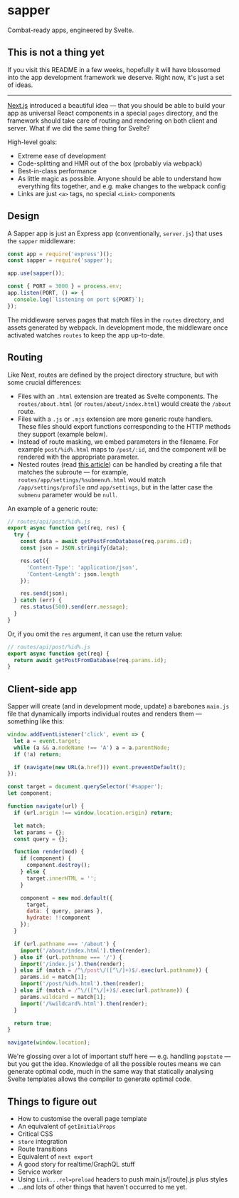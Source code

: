 # sapper

Combat-ready apps, engineered by Svelte.

## This is not a thing yet

If you visit this README in a few weeks, hopefully it will have blossomed into the app development framework we deserve. Right now, it's just a set of ideas.

---

[Next.js](https://github.com/zeit/next.js/) introduced a beautiful idea — that you should be able to build your app as universal React components in a special `pages` directory, and the framework should take care of routing and rendering on both client and server. What if we did the same thing for Svelte?

High-level goals:

* Extreme ease of development
* Code-splitting and HMR out of the box (probably via webpack)
* Best-in-class performance
* As little magic as possible. Anyone should be able to understand how everything fits together, and e.g. make changes to the webpack config
* Links are just `<a>` tags, no special `<Link>` components


## Design

A Sapper app is just an Express app (conventionally, `server.js`) that uses the `sapper` middleware:

```js
const app = require('express')();
const sapper = require('sapper');

app.use(sapper());

const { PORT = 3000 } = process.env;
app.listen(PORT, () => {
  console.log(`listening on port ${PORT}`);
});
```

The middleware serves pages that match files in the `routes` directory, and assets generated by webpack. In development mode, the middleware once activated watches `routes` to keep the app up-to-date.


## Routing

Like Next, routes are defined by the project directory structure, but with some crucial differences:

* Files with an `.html` extension are treated as Svelte components. The `routes/about.html` (or `routes/about/index.html`) would create the `/about` route.
* Files with a `.js` or `.mjs` extension are more generic route handlers. These files should export functions corresponding to the HTTP methods they support (example below).
* Instead of route masking, we embed parameters in the filename. For example `post/%id%.html` maps to `/post/:id`, and the component will be rendered with the appropriate parameter.
* Nested routes (read [this article](https://joshduff.com/2015-06-why-you-need-a-state-router.md)) can be handled by creating a file that matches the subroute — for example, `routes/app/settings/%submenu%.html` would match `/app/settings/profile` *and* `app/settings`, but in the latter case the `submenu` parameter would be `null`.

An example of a generic route:

```js
// routes/api/post/%id%.js
export async function get(req, res) {
  try {
    const data = await getPostFromDatabase(req.params.id);
    const json = JSON.stringify(data);

    res.set({
      'Content-Type': 'application/json',
      'Content-Length': json.length
    });

    res.send(json);
  } catch (err) {
    res.status(500).send(err.message);
  }
}
```

Or, if you omit the `res` argument, it can use the return value:

```js
// routes/api/post/%id%.js
export async function get(req) {
  return await getPostFromDatabase(req.params.id);
}
```


## Client-side app

Sapper will create (and in development mode, update) a barebones `main.js` file that dynamically imports individual routes and renders them — something like this:

```js
window.addEventListener('click', event => {
  let a = event.target;
  while (a && a.nodeName !== 'A') a = a.parentNode;
  if (!a) return;

  if (navigate(new URL(a.href))) event.preventDefault();
});

const target = document.querySelector('#sapper');
let component;

function navigate(url) {
  if (url.origin !== window.location.origin) return;

  let match;
  let params = {};
  const query = {};

  function render(mod) {
    if (component) {
      component.destroy();
    } else {
      target.innerHTML = '';
    }

    component = new mod.default({
      target,
      data: { query, params },
      hydrate: !!component
    });
  }

  if (url.pathname === '/about') {
    import('/about/index.html').then(render);
  } else if (url.pathname === '/') {
    import('/index.js').then(render);
  } else if (match = /^\/post\/([^\/]+)$/.exec(url.pathname)) {
    params.id = match[1];
    import('/post/%id%.html').then(render);
  } else if (match = /^\/([^\/]+)$/.exec(url.pathname)) {
    params.wildcard = match[1];
    import('/%wildcard%.html').then(render);
  }

  return true;
}

navigate(window.location);
```

We're glossing over a lot of important stuff here — e.g. handling `popstate` — but you get the idea. Knowledge of all the possible routes means we can generate optimal code, much in the same way that statically analysing Svelte templates allows the compiler to generate optimal code.


## Things to figure out

* How to customise the overall page template
* An equivalent of `getInitialProps`
* Critical CSS
* `store` integration
* Route transitions
* Equivalent of `next export`
* A good story for realtime/GraphQL stuff
* Service worker
* Using `Link...rel=preload` headers to push main.js/[route].js plus styles
* ...and lots of other things that haven't occurred to me yet.